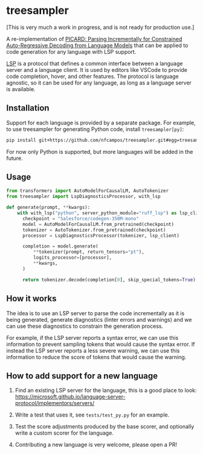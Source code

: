 # treesampler

[This is very much a work in progress, and is not ready for production use.]

A re-implementation of [PICARD: Parsing Incrementally for Constrained Auto-Regressive Decoding from Language Models](https://arxiv.org/abs/2109.05093) that can be applied to code generation for any language with LSP support.

[LSP](https://microsoft.github.io/language-server-protocol/) is a protocol that defines a common interface between a language server and a language client. It is used by editors like VSCode to provide code completion, hover, and other features. The protocol is language agnostic, so it can be used for any language, as long as a language server is available.

## Installation

Support for each language is provided by a separate package. For example, to use treesampler for generating Python code, install `treesampler[py]`:

```bash
pip install git+https://github.com/nfcampos/treesampler.git#egg=treesampler[py]
```

For now only Python is supported, but more languages will be added in the future.

## Usage

```python
from transformers import AutoModelForCausalLM, AutoTokenizer
from treesampler import LspDiagnosticsProcessor, with_lsp

def generate(prompt, **kwargs):
    with with_lsp("python", server_python_module="ruff_lsp") as lsp_client:
      checkpoint = "Salesforce/codegen-350M-mono"
      model = AutoModelForCausalLM.from_pretrained(checkpoint)
      tokenizer = AutoTokenizer.from_pretrained(checkpoint)
      processor = LspDiagnosticsProcessor(tokenizer, lsp_client)

      completion = model.generate(
          **tokenizer(prompt, return_tensors="pt"),
          logits_processor=[processor],
          **kwargs,
      )

      return tokenizer.decode(completion[0], skip_special_tokens=True)
```

## How it works

The idea is to use an LSP server to parse the code incrementally as it is being generated, generate diagnostics (linter errors and warnings) and we can use these diagnostics to constrain the generation process.

For example, if the LSP server reports a syntax error, we can use this information to prevent sampling tokens that would cause the syntax error.
If instead the LSP server reports a less severe warning, we can use this information to reduce the score of tokens that would cause the warning.

## How to add support for a new language

1. Find an existing LSP server for the language, this is a good place to look: https://microsoft.github.io/language-server-protocol/implementors/servers/

2. Write a test that uses it, see `tests/test_py.py` for an example.

3. Test the score adjustments produced by the base scorer, and optionally write a custom scorer for the language.

4. Contributing a new language is very welcome, please open a PR!
